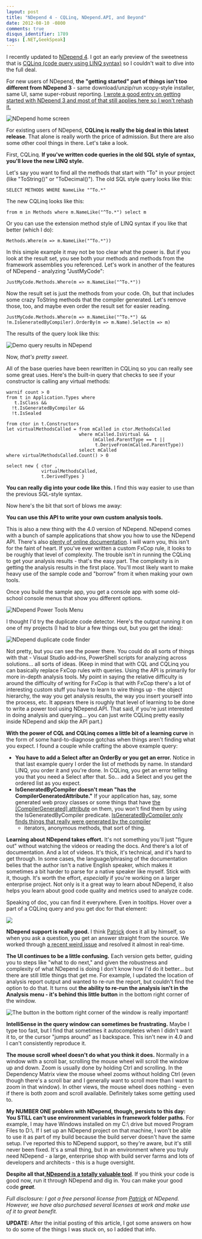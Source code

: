```yaml
---
layout: post
title: "NDepend 4 - CQLinq, NDepend.API, and Beyond"
date: 2012-08-10 -0800
comments: true
disqus_identifier: 1789
tags: [.NET,GeekSpeak]
---
```

I recently updated to [NDepend 4](http://www.ndepend.com/). I got an
early preview of the sweetness that is [CQLinq (code query using LINQ
syntax)](http://www.ndepend.com/Features.aspx#CQL) so I couldn't wait to
dive into the full deal.

For new users of NDepend, **the "getting started" part of things isn't
too different from NDepend 3** - same download/unzip/run xcopy-style
installer, same UI, same super-robust reporting. [I wrote a good entry
on getting started with NDepend 3 and most of that still applies here so
I won't rehash
it.](/archive/2010/08/02/getting-started-with-ndepend-3.aspx)

![NDepend home
screen](https://hyqi8g.bl3302.livefilestore.com/y2prJBwssL_btK5Gs2xDmGRiJKgmsVsiBxQQKRIHVgTByrqRJ0_mkl00RrdQnA6_2GQaiAcRJCp5YUvvIVhy6XaeT-qQDJ08KrXL-B86QE0KkY/20120810_ndependhome.png?psid=1)

For existing users of NDepend, **CQLinq is really the big deal in this
latest release**. That alone is really worth the price of admission. But
there are also some other cool things in there. Let's take a look.

First, CQLinq. **If you've written code queries in the old SQL style of
syntax, you'll love the new LINQ style.**

Let's say you want to find all the methods that start with "To" in your
project (like "ToString()" or "ToDecimal()"). The old SQL style query
looks like this:

    SELECT METHODS WHERE NameLike "^To.*"

The new CQLinq looks like this:

    from m in Methods where m.NameLike("^To.*") select m

Or you can use the extension method style of LINQ syntax if you like
that better (which I do):

    Methods.Where(m => m.NameLike("^To.*"))

In this simple example it may not be too clear what the power is. But if
you look at the result set, you see both your methods and methods from
the framework assemblies you referenced. Let's work in another of the
features of NDepend - analyzing "JustMyCode":

    JustMyCode.Methods.Where(m => m.NameLike("^To.*"))

Now the result set is just the methods from your code. Oh, but that
includes some crazy ToString methods that the compiler generated. Let's
remove those, too, and maybe even order the result set for easier
reading.

    JustMyCode.Methods.Where(m => m.NameLike("^To.*") && !m.IsGeneratedByCompiler).OrderBy(m => m.Name).Select(m => m)

The results of the query look like this:

![Demo query results in
NDepend](https://hyqi8g.blu.livefilestore.com/y2pY3qs_G1z-wBIte5EWmeSOrjuuuJeyhq3WNPO6UnVyeWGsxfqDY7uqAK6iBoeloDKRQHiDyCqVETw5_H7UZz58T1U161x5vmp_98jLt3_PJY/20120810_queryresults.png?psid=1)

Now, *that's pretty sweet*.

All of the base queries have been rewritten in CQLinq so you can really
see some great uses. Here's the built-in query that checks to see if
your constructor is calling any virtual methods:

    warnif count > 0
    from t in Application.Types where 
       t.IsClass &&
      !t.IsGeneratedByCompiler &&
      !t.IsSealed

    from ctor in t.Constructors 
    let virtualMethodsCalled = from mCalled in ctor.MethodsCalled
                               where mCalled.IsVirtual &&
                                    (mCalled.ParentType == t ||
                                     t.DeriveFrom(mCalled.ParentType))
                               select mCalled
    where virtualMethodsCalled.Count() > 0

    select new { ctor , 
                 virtualMethodsCalled,
                 t.DerivedTypes }

**You can really dig into your code like this.** I find this way easier
to use than the previous SQL-style syntax.

Now here's the bit that sort of blows me away:

**You can use this API to write your own custom analysis tools.**

This is also a new thing with the 4.0 version of NDepend. NDepend comes
with a bunch of sample applications that show you how to use the NDepend
API. There's also [plenty of online
documentation](http://www.ndepend.com/API/webframe.html). I will warn
you, this isn't for the faint of heart. If you've ever written a custom
FxCop rule, it looks to be roughly that level of complexity. The trouble
isn't in running the CQLinq to get your analysis results - that's the
easy part. The complexity is in getting the analysis results in the
first place. You'll most likely want to make heavy use of the sample
code and "borrow" from it when making your own tools.

Once you build the sample app, you get a console app with some
old-school console menus that show you different options.

![NDepend Power Tools
Menu](https://hyqi8g.blu.livefilestore.com/y2pqhhW7Lbkk9dGBh9fsleshK-Tl2CIhYFsi-Fqwbp7istrZS6u-UioPaupc4twRJSj2uzCxRkxtuNkmcaa-P3TWP0sLPtLTYxyuQSEwyHHL4Q/20120810_powertoolsmenu.png?psid=1)

I thought I'd try the duplicate code detector. Here's the output running
it on one of my projects (I had to blur a few things out, but you get
the idea):

![NDepend duplicate code
finder](https://hyqi8g.bl3302.livefilestore.com/y2pnky2Srurt3HuTqDYnvfqOd7yYAyGvSX8rFAMJoiW2BycpSCr0XhKXROo2pOYa5LjNTRW4FQ3sRCtXTJ4bHFUjEXAagTLV5tX0u-ZiSbOHr8/20120810_powertoolsduplicatecode.png?psid=1)

Not pretty, but you can see the power there. You could do all sorts of
things with that - Visual Studio add-ins, PowerShell scripts for
analyzing across solutions... all sorts of ideas. (Keep in mind that
with CQL and CQLinq you can basically replace FxCop rules with queries.
Using the API is primarily for more in-depth analysis tools. My point in
saying the relative difficulty is around the difficulty of writing for
FxCop is that with FxCop there's a lot of interesting custom stuff you
have to learn to wire things up - the object hierarchy, the way you get
analysis results, the way you insert yourself into the process, etc. It
appears there is roughly that level of learning to be done to write a
power tool using NDepend.API. That said, if you're just interested in
doing analysis and querying... you can just write CQLinq pretty easily
inside NDepend and skip the API part.)

**With the power of CQL and CQLinq comes a little bit of a learning
curve** in the form of some hard-to-diagnose gotchas when things aren't
finding what you expect. I found a couple while crafting the above
example query:

-   **You have to add a Select after an OrderBy or you get an error.**
    Notice in that last example query I order the list of methods by
    name. In standard LINQ, you order it and you're done. In CQLinq, you
    get an error telling you that you need a Select after that. So...
    add a Select and you get the ordered list as you expect.
-   **IsGeneratedByCompiler doesn't mean "has the
    CompilerGeneratedAttribute."** If your application has, say, some
    generated web proxy classes or some things that have [the
    [CompilerGenerated]
    attribute](http://msdn.microsoft.com/en-us/library/system.runtime.compilerservices.compilergeneratedattribute.aspx)
    on them, you won't find them by using the IsGeneratedByCompiler
    predicate. [IsGeneratedByCompiler only finds things that really were
    generated by the
    compiler](http://www.ndepend.com/CQL.htm#_IsGeneratedByCompiler__TMF)
    - iterators, anonymous methods, that sort of thing.

**Learning about NDepend takes effort.** It's not something you'll just
"figure out" without watching the videos or reading the docs. And
there's a lot of documentation. And a lot of videos. It's thick, it's
technical, and it's hard to get through. In some cases, the
language/phrasing of the documentation belies that the author isn't a
native English speaker, which makes it sometimes a bit harder to parse
for a native speaker like myself. Stick with it, though. It's worth the
effort, *especially* if you're working on a larger enterprise project.
Not only is it a great way to learn about NDepend, it also helps you
learn about good code quality and metrics used to analyze code.

Speaking of doc, you can find it everywhere. Even in tooltips. Hover
over a part of a CQLinq query and you get doc for that element:

![](https://hyqi8g.bl3301.livefilestore.com/y2p4VrAAZLCmuqF24gcnQ2xs-tvFPnLBzh9GUMoRhOfMDVtT-B7DcO5sApq9ytV-ArO9nkkxcJOQEbw4E6Uf6NnWYKA6u26iPjox3Z3ymcR5SA/20120810_tooltiphelp.png?psid=1)

**NDepend support is really good.** I think
[Patrick](http://codebetter.com/patricksmacchia/) does it all by
himself, so when you ask a question, you get an answer straight from the
source. We worked through [a recent weird
issue](http://codebetter.com/patricksmacchia/2012/08/06/the-consequence-of-a-net-framework-api-design-flaw/)
and resolved it almost in real-time.

**The UI continues to be a little confusing.** Each version gets better,
guiding you to steps like "what to do next," and given the robustness
and complexity of what NDepend is doing I don't know how I'd do it
better... but there are still little things that get me. For example, I
updated the location of analysis report output and wanted to re-run the
report, but couldn't find the option to do that. It turns out **the
ability to re-run the analysis isn't in the Analysis menu - it's behind
this little button** in the bottom right corner of the window.

![The button in the bottom right corner of the window is really
important!](https://hyqi8g.blu.livefilestore.com/y2p2MS1Se1z5UvB0SUofWfPdI0BvQrbTe0_wTgnfIuCww_7R01oiGLiE3IRtAAHoJLKGHHJijCarzWViLm2DVjoJ6ijJScTE4QvktPz7pKHRA0/20120810_rerunanalysis.png?psid=1)

**IntelliSense in the query window can sometimes be frustrating.** Maybe
I type too fast, but I find that sometimes it autocompletes when I
didn't want it to, or the cursor "jumps around" as I backspace. This
isn't new in 4.0 and I can't consistently reproduce it.

**The mouse scroll wheel doesn't do what you think it does.** Normally
in a window with a scroll bar, scrolling the mouse wheel will scroll the
window up and down. Zoom is usually done by holding Ctrl and scrolling.
In the Dependency Matrix view the mouse wheel zooms without holding Ctrl
(even though there's a scroll bar and I generally want to scroll more
than I want to zoom in that window). In other views, the mouse wheel
does nothing - even if there is both zoom and scroll available.
Definitely takes some getting used to.

**My NUMBER ONE problem with NDepend, though, persists to this day: You
STILL can't use environment variables in framework folder paths.** For
example, I may have Windows installed on my C:\\ drive but moved Program
Files to D:\\. If I set up an NDepend project on that machine, I won't
be able to use it as part of my build because the build server doesn't
have the same setup. I've reported this to NDepend support, so they're
aware, but it's still never been fixed. It's a small thing, but in an
environment where you truly need NDepend - a large, enterprise shop with
build server farms and lots of developers and architects - this is a
huge oversight.

**Despite all that,**[**NDepend is a totally valuable
tool**](http://www.ndepend.com/). If you think your code is good now,
run it through NDepend and dig in. You can make your good code
***great***.

*Full disclosure: I got a free personal license from
[Patrick](http://codebetter.com/patricksmacchia/) at NDepend. However,
we have also purchased several licenses at work and make use of it to
great benefit.*

**UPDATE:** After the initial posting of this article, I got some
answers on how to do some of the things I was stuck on, so I added that
info.

